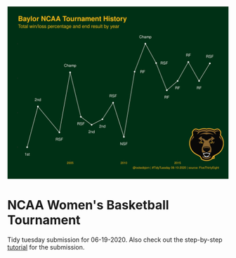 ![](baylor.png)

# NCAA Women's Basketball Tournament

Tidy tuesday submission for 06-19-2020. Also check out the step-by-step [tutorial](https://websaur.org/post/tidytuesday/) for the submission.
